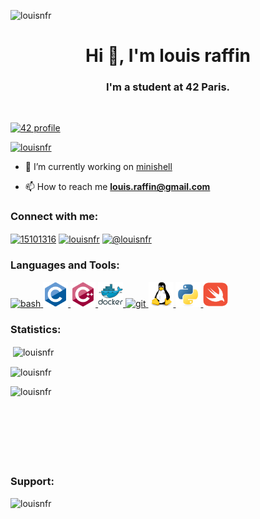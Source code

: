 <p align="left"> <img src="https://komarev.com/ghpvc/?username=louisnfr&label=Profile%20views&color=0e75b6&style=flat" alt="louisnfr" /> </p>

<h1 align="center">Hi 👋, I'm louis raffin</h1>
<h3 align="center">I'm a student at 42 Paris.</h3><br>

[![42 profile](https://1337-readme.vercel.app/api/profile?cursus=42cursus&dark=true&leet_logo=hide&login=lraffin)](https://github.com/mohouyizme/1337-readme)

<p align="left"> <a href="https://github.com/ryo-ma/github-profile-trophy"><img src="https://github-profile-trophy.vercel.app/?username=louisnfr" alt="louisnfr" /></a> </p>

- 🔭 I’m currently working on [minishell](https://github.com/louisnfr/minishell)

- 📫 How to reach me **louis.raffin@gmail.com**

<h3 align="left">Connect with me:</h3>
<p align="left">
<a href="https://stackoverflow.com/users/15101316" target="blank"><img align="center" src="https://raw.githubusercontent.com/rahuldkjain/github-profile-readme-generator/master/src/images/icons/Social/stack-overflow.svg" alt="15101316" height="30" width="40" /></a>
<a href="https://instagram.com/louisnfr" target="blank"><img align="center" src="https://raw.githubusercontent.com/rahuldkjain/github-profile-readme-generator/master/src/images/icons/Social/instagram.svg" alt="louisnfr" height="30" width="40" /></a>
<a href="https://medium.com/@louisnfr" target="blank"><img align="center" src="https://raw.githubusercontent.com/rahuldkjain/github-profile-readme-generator/master/src/images/icons/Social/medium.svg" alt="@louisnfr" height="30" width="40" /></a>
</p>

<h3 align="left">Languages and Tools:</h3>
<p align="left"> <a href="https://www.gnu.org/software/bash/" target="_blank" rel="noreferrer"> <img src="https://www.vectorlogo.zone/logos/gnu_bash/gnu_bash-icon.svg" alt="bash" width="40" height="40"/> </a> <a href="https://www.cprogramming.com/" target="_blank" rel="noreferrer"> <img src="https://raw.githubusercontent.com/devicons/devicon/master/icons/c/c-original.svg" alt="c" width="40" height="40"/> </a> <a href="https://www.w3schools.com/cpp/" target="_blank" rel="noreferrer"> <img src="https://raw.githubusercontent.com/devicons/devicon/master/icons/cplusplus/cplusplus-original.svg" alt="cplusplus" width="40" height="40"/> </a> <a href="https://www.docker.com/" target="_blank" rel="noreferrer"> <img src="https://raw.githubusercontent.com/devicons/devicon/master/icons/docker/docker-original-wordmark.svg" alt="docker" width="40" height="40"/> </a> <a href="https://git-scm.com/" target="_blank" rel="noreferrer"> <img src="https://www.vectorlogo.zone/logos/git-scm/git-scm-icon.svg" alt="git" width="40" height="40"/> </a> <a href="https://www.linux.org/" target="_blank" rel="noreferrer"> <img src="https://raw.githubusercontent.com/devicons/devicon/master/icons/linux/linux-original.svg" alt="linux" width="40" height="40"/> </a> <a href="https://www.python.org" target="_blank" rel="noreferrer"> <img src="https://raw.githubusercontent.com/devicons/devicon/master/icons/python/python-original.svg" alt="python" width="40" height="40"/> </a> <a href="https://developer.apple.com/swift/" target="_blank" rel="noreferrer"> <img src="https://raw.githubusercontent.com/devicons/devicon/master/icons/swift/swift-original.svg" alt="swift" width="40" height="40"/> </a> </p>

<h3 align="left">Statistics:</h3>
<p>&nbsp;<img align="center" src="https://github-readme-stats.vercel.app/api?username=louisnfr&show_icons=true&locale=en&count_private=true&theme=darcula&hide_border=true&hide=issues,contribs&bg_color=00000000" alt="louisnfr" /></p>

<p><img align="center" src="https://github-readme-streak-stats.herokuapp.com/?user=louisnfr&theme=darcula&hide_border=true&background=00000000" alt="louisnfr" /></p>

<p><img align="left" src="https://github-readme-stats.vercel.app/api/top-langs?username=louisnfr&show_icons=true&locale=en&layout=compact&hide_border=true&theme=darcula&bg_color=00000000&langs_count=6&hide=jupyter%20notebook,tex,css,php" alt="louisnfr" /></p><br><br><br><br><br><br><br>

<h3 align="left">Support:</h3>
<p><a href="https://www.buymeacoffee.com/louisnfr"> <img align="left" src="https://cdn.buymeacoffee.com/buttons/v2/default-yellow.png" height="50" width="210" alt="louisnfr" /></a></p><br><br>

